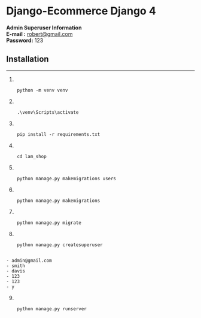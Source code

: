 # Django-Ecommerce Django 4

**Admin Superuser Information**  
**E-mail :** robert@gmail.com  
**Password:** 123

## Installation
---
1)
```
	python -m venv venv 
```

2)
```
	.\venv\Scripts\activate
```

3)
```
	pip install -r requirements.txt
```

4)
```
	cd lam_shop
```
	
5)
```
	python manage.py makemigrations users
```

6)	
```
	python manage.py makemigrations 
```
	
7)
```
	python manage.py migrate
```

8)
```
	python manage.py createsuperuser
```
	
```

- admin@gmail.com
- smith
- davis
- 123
- 123
- y

```

9)
```
	python manage.py runserver
```
